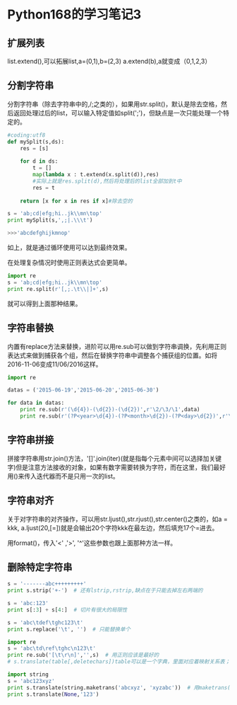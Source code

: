 # Python168的学习笔记3

## 扩展列表

list.extend(),可以拓展list,a=(0,1),b=(2,3) a.extend(b),a就变成（0,1,2,3）

## 分割字符串

分割字符串（除去字符串中的,\/;之类的），如果用str.split()，默认是除去空格，然后返回处理过后的list，可以输入特定值如split(';')，但缺点是一次只能处理一个特定的。

```python
#coding:utf8
def mySplit(s,ds):
    res = [s]
    
    for d in ds:
        t = []
        map(lambda x : t.extend(x.split(d)),res)
        #实际上就是res.split(d),然后将处理后的list全部加到t中
        res = t
        
    return [x for x in res if x]#除去空的

s = 'ab;cd|efg;hi..jk\\mn\top'
print mySplit(s,',;|.\\\t')

>>>'abcdefghijkmnop'
```

如上，就是通过循环使用可以达到最终效果。

在处理复杂情况时使用正则表达式会更简单。

```python
import re
s = 'ab;cd|efg;hi..jk\\mn\top'
print re.split(r'[,;.\t\\|]+',s)
```

就可以得到上面那种结果。

## 字符串替换

内置有replace方法来替换，进阶可以用re.sub可以做到字符串调换，先利用正则表达式来做到捕获各个组，然后在替换字符串中调整各个捕获组的位置。如将2016-11-06变成11/06/2016这样。

```python
import re

datas = ('2015-06-19','2015-06-20','2015-06-30')

for data in datas:
    print re.sub(r'(\d{4})-(\d{2})-(\d{2})',r'\2/\3/\1',data)
    print re.sub(r'(?P<year>\d{4})-(?P<month>\d{2})-(?P<day>\d{2})',r'\g<month>/\g<day>/\g<year>',data)  # 用了命名语法
```

## 字符串拼接

拼接字符串用str.join()方法，'[]'.join(iter)(就是指每个元素中间可以选择加关键字)但是注意方法接收的对象，如果有数字需要转换为字符，而在这里，我们最好用()来传入迭代器而不是只用一次的list。

## 字符串对齐

关于对字符串的对齐操作，可以用str.ljust(),str.rjust(),str.center()之类的，如a = kkk, a.ljust(20,[=])就是会输出20个字符kkk在最左边，然后填充17个=进去。

用format()，传入'<' ,'>', '^'这些参数也跟上面那种方法一样。

## 删除特定字符串

```python
s = '-------abc+++++++++'
print s.strip('+-')  # 还有lstrip,rstrip,缺点在于只能去掉左右两端的

s = 'abc:123'
print s[:3] + s[4:]  # 切片有很大的局限性

s = 'abc\tdef\tghc123\t'
print s.replace('\t', '')  # 只能替换单个

import re
s = 'abc\td\ref\tghc\n123\t'
print re.sub('[\t\r\n]','',s)  # 用正则应该是最好的
# s.translate(table[,deletechars])table可以是一个字典，里面对应着映射关系表；或者传入None,然后再传入要删除的关键字。

import string
s = 'abc123xyz'
print s.translate(string.maketrans('abcxyz', 'xyzabc'))  # 用maketrans()可以直接建立映射表
print s.translate(None,'123')
```

